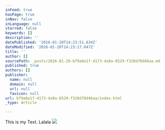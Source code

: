 ```yaml
---
inFeed: true
hasPage: true
inNav: false
inLanguage: null
starred: false
keywords: []
description: ''
datePublished: '2016-01-20T14:23:51.634Z'
dateModified: '2016-01-20T14:23:17.047Z'
title: ''
author: []
sourcePath: _posts/2016-01-20-bf9a6e1f-4173-4a9a-8529-f320d70d46aa.md
published: true
authors: []
publisher:
  name: null
  domain: null
  url: null
  favicon: null
url: bf9a6e1f-4173-4a9a-8529-f320d70d46aa/index.html
_type: Article

---
```

This is my Text. Lalala
![](https://the-grid-user-content.s3-us-west-2.amazonaws.com/2bc87731-f069-40cf-999e-be55ec1b940c.png)